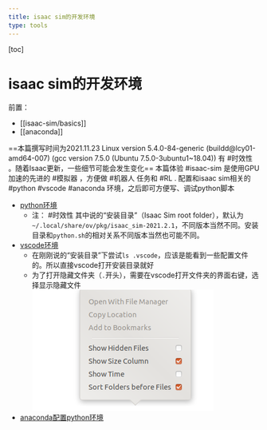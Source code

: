 ```yaml
---
title: isaac sim的开发环境
type: tools
---
```


[toc]
# isaac sim的开发环境
前置：
- [[isaac-sim/basics]]
- [[anaconda]]

==本篇撰写时间为2021.11.23
Linux version 5.4.0-84-generic (buildd@lcy01-amd64-007) (gcc version 7.5.0 (Ubuntu 7.5.0-3ubuntu1~18.04))
有 #时效性 。随着Isaac更新，一些细节可能会发生变化==
本篇体验 #isaac-sim 是使用GPU加速的先进的 #模拟器 ，方便做 #机器人 任务和 #RL .
配置和isaac sim相关的 #python #vscode #anaconda 环境，之后即可方便写、调试python脚本
- [python环境](https://docs.omniverse.nvidia.com/app_isaacsim/app_isaacsim/install_python.html)
    - 注： #时效性 其中说的“安装目录”（Isaac Sim root folder），默认为`~/.local/share/ov/pkg/isaac_sim-2021.2.1`，不同版本当然不同。安装目录和`python.sh`的相对关系不同版本当然也可能不同。
- [vscode环境](https://docs.omniverse.nvidia.com/app_isaacsim/app_isaacsim/install_python.html#visual-studio-code-support)
    - 在刚刚说的“安装目录”下尝试`ls .vscode`，应该是能看到一些配置文件的。所以直接vscode打开安装目录就好
    - 为了打开隐藏文件夹（`.`开头），需要在vscode打开文件夹的界面右键，选择显示隐藏文件![](dev-env/vscode-hidden.png)
- [anaconda配置python环境](https://docs.omniverse.nvidia.com/app_isaacsim/app_isaacsim/install_python.html#advanced-running-with-anaconda)